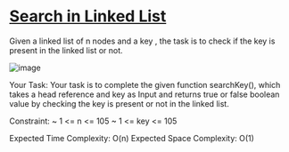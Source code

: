 # [Search in Linked List](https://practice.geeksforgeeks.org/problems/search-in-linked-list-1664434326/1)

Given a linked list of n nodes and a key , the task is to check if the key is present in the linked list or not.

![image](https://user-images.githubusercontent.com/97858274/223096899-71562254-f026-4216-ade5-89448b0811f0.png)

Your Task:
Your task is to complete the given function searchKey(), which takes a head reference and key as Input and returns true or false boolean value by checking the key is present or not in the linked list.

Constraint:
~ 1 <= n <= 105
~ 1 <= key <= 105

Expected Time Complexity: O(n)
Expected Space Complexity: O(1)

